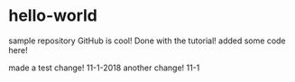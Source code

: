 # hello-world
sample repository
GitHub is cool!
Done with the tutorial!
added some code here!

made a test change! 11-1-2018
another change! 11-1